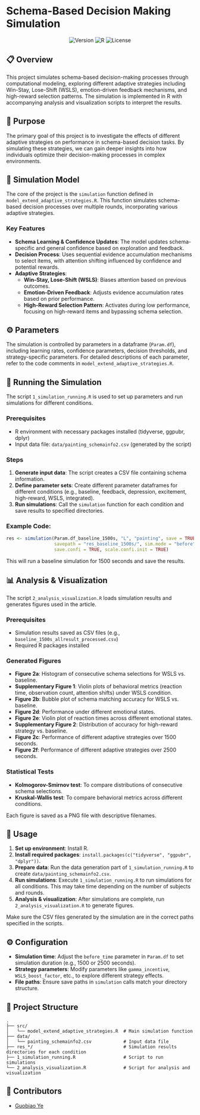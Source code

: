 # Schema-Based Decision Making Simulation

<div align="center">
  
![Version](https://img.shields.io/badge/version-1.0.0-blue.svg)
![R](https://img.shields.io/badge/R-%3E%3D%204.0.0-brightgreen.svg)
![License](https://img.shields.io/badge/license-MIT-green.svg)

</div>

## 📋 Overview

This project simulates schema-based decision-making processes through computational modeling, exploring different adaptive strategies including Win-Stay, Lose-Shift (WSLS), emotion-driven feedback mechanisms, and high-reward selection patterns. The simulation is implemented in R with accompanying analysis and visualization scripts to interpret the results.

## 🎯 Purpose

The primary goal of this project is to investigate the effects of different adaptive strategies on performance in schema-based decision tasks. By simulating these strategies, we can gain deeper insights into how individuals optimize their decision-making processes in complex environments.

## 🧠 Simulation Model

The core of the project is the `simulation` function defined in `model_extend_adaptive_strategies.R`. This function simulates schema-based decision processes over multiple rounds, incorporating various adaptive strategies.

### Key Features

- **Schema Learning & Confidence Updates**: The model updates schema-specific and general confidence based on exploration and feedback.
- **Decision Process**: Uses sequential evidence accumulation mechanisms to select items, with attention shifting influenced by confidence and potential rewards.
- **Adaptive Strategies**:
  - **Win-Stay, Lose-Shift (WSLS)**: Biases attention based on previous outcomes.
  - **Emotion-Driven Feedback**: Adjusts evidence accumulation rates based on prior performance.
  - **High-Reward Selection Pattern**: Activates during low performance, focusing on high-reward items and bypassing schema selection.

## ⚙️ Parameters

The simulation is controlled by parameters in a dataframe (`Param.df`), including learning rates, confidence parameters, decision thresholds, and strategy-specific parameters. For detailed descriptions of each parameter, refer to the code comments in `model_extend_adaptive_strategies.R`.

## 🚀 Running the Simulation

The script `1_simulation_running.R` is used to set up parameters and run simulations for different conditions.

### Prerequisites

- R environment with necessary packages installed (tidyverse, ggpubr, dplyr)
- Input data file: `data/painting_schemainfo2.csv` (generated by the script)

### Steps

1. **Generate input data**: The script creates a CSV file containing schema information.
2. **Define parameter sets**: Create different parameter dataframes for different conditions (e.g., baseline, feedback, depression, excitement, high-reward, WSLS, integrated).
3. **Run simulations**: Call the `simulation` function for each condition and save results to specified directories.

### Example Code:

```r
res <- simulation(Param.df_baseline_1500s, "L", "painting", save = TRUE, 
                  savepath = "res_baseline_1500s/", sim.mode = "before", 
                  save.confi = TRUE, scale.confi.init = TRUE)
```

This will run a baseline simulation for 1500 seconds and save the results.

## 📊 Analysis & Visualization

The script `2_analysis_visualization.R` loads simulation results and generates figures used in the article.

### Prerequisites

- Simulation results saved as CSV files (e.g., `baseline_1500s_allresult_processed.csv`)
- Required R packages installed

### Generated Figures

- **Figure 2a**: Histogram of consecutive schema selections for WSLS vs. baseline.
- **Supplementary Figure 1**: Violin plots of behavioral metrics (reaction time, observation count, attention shifts) under WSLS condition.
- **Figure 2b**: Bubble plot of schema matching accuracy for WSLS vs. baseline.
- **Figure 2d**: Performance under different emotional states.
- **Figure 2e**: Violin plot of reaction times across different emotional states.
- **Supplementary Figure 2**: Distribution of accuracy for high-reward strategy vs. baseline.
- **Figure 2c**: Performance of different adaptive strategies over 1500 seconds.
- **Figure 2f**: Performance of different adaptive strategies over 2500 seconds.

### Statistical Tests

- **Kolmogorov-Smirnov test**: To compare distributions of consecutive schema selections.
- **Kruskal-Wallis test**: To compare behavioral metrics across different conditions.

Each figure is saved as a PNG file with descriptive filenames.

## 📝 Usage

1. **Set up environment**: Install R.
2. **Install required packages**: `install.packages(c("tidyverse", "ggpubr", "dplyr"))`.
3. **Prepare data**: Run the data generation part of `1_simulation_running.R` to create `data/painting_schemainfo2.csv`.
4. **Run simulations**: Execute `1_simulation_running.R` to run simulations for all conditions. This may take time depending on the number of subjects and rounds.
5. **Analysis & visualization**: After simulations are complete, run `2_analysis_visualization.R` to generate figures.

Make sure the CSV files generated by the simulation are in the correct paths specified in the scripts.

## ⚙️ Configuration

- **Simulation time**: Adjust the `before_time` parameter in `Param.df` to set simulation duration (e.g., 1500 or 2500 seconds).
- **Strategy parameters**: Modify parameters like `gamma_incentive`, `WSLS_boost_factor`, etc., to explore different strategy effects.
- **File paths**: Ensure save paths in `simulation` calls match your directory structure.

## 📁 Project Structure

```
.
├── src/
│   └── model_extend_adaptive_strategies.R  # Main simulation function
├── data/
│   └── painting_schemainfo2.csv            # Input data file
├── res_*/                                  # Simulation results directories for each condition
├── 1_simulation_running.R                  # Script to run simulations
└── 2_analysis_visualization.R              # Script for analysis and visualization
```


## 👥 Contributors

- [Guobiao Ye](https://github.com/goubiao-ye)
